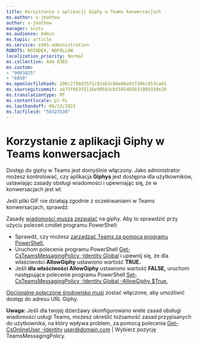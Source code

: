 ```yaml
---
title: Korzystanie z aplikacji Giphy w Teams konwersacjach
ms.author: v-jmathew
author: v-jmathew
manager: scotv
ms.audience: Admin
ms.topic: article
ms.service: o365-administration
ROBOTS: NOINDEX, NOFOLLOW
localization_priority: Normal
ms.collection: Adm_O365
ms.custom:
- "9003825"
- "6850"
ms.openlocfilehash: 296c2f80d35f1c93ab3c60e0be65fd96c953ca81
ms.sourcegitcommit: ab75f66355116e995b3cb5505465b31989339e28
ms.translationtype: MT
ms.contentlocale: pl-PL
ms.lasthandoff: 08/13/2021
ms.locfileid: "58323530"
---
```

# <a name="using-giphys-in-teams-conversations"></a>Korzystanie z aplikacji Giphy w Teams konwersacjach

Dostęp do giphy w Teams jest domyślnie włączony. Jako administrator możesz kontrolować, czy aplikacja **Giphys** jest dostępna dla użytkowników, ustawiając zasady obsługi wiadomości i upewniając się, że w konwersacjach jest [](https://docs.microsoft.com/microsoftteams/messaging-policies-in-teams#messaging-policy-settings) wł. 

Jeśli pliki GIF nie działają zgodnie z oczekiwaniami w Teams konwersacjach, sprawdź:

Zasady [wiadomości muszą zezwalać](https://docs.microsoft.com/microsoftteams/messaging-policies-in-teams) na giphy. Aby to sprawdzić przy użyciu poleceń cmdlet programu PowerShell:

- Sprawdź, czy możesz [zarządzać Teams za pomocą programu PowerShell.](https://docs.microsoft.com/microsoftteams/teams-powershell-overview?view=o365-worldwide#manage-teams-with-powershell)
- Uruchom polecenie programu PowerShell [Get-CsTeamsMessagingPolicy -Identity Global](https://docs.microsoft.com/powershell/module/skype/get-csteamsmessagingpolicy?view=skype-ps) i upewnij się, że dla właściwości **AllowGiphy** ustawiono wartość **TRUE.**
- Jeśli **dla właściwości AllowGiphy** ustawiono wartość **FALSE,** uruchom następujące polecenie programu PowerShell [Set-CsTeamsMessagingPolicy -Identity Global -AllowGiphy $True.](https://docs.microsoft.com/powershell/module/skype/set-csteamsmessagingpolicy?view=skype-ps)

[Opcjonalne połączone środowisko musi](https://docs.microsoft.com/deployoffice/privacy/optional-connected-experiences) zostać włączone, aby umożliwić dostęp do adresu URL Giphy.

**Uwaga:** Jeśli dla twojej dzierżawy skonfigurowano wiele zasad obsługi wiadomości usługi Teams, możesz określić tożsamość zasad przypisanych do użytkownika, na który wpływa problem, za pomocą polecenia [Get-CsOnlineUser -Identity](https://docs.microsoft.com/powershell/module/skype/get-csonlineuser?view=skype-ps) <user@domain.com> | Wybierz pozycję TeamsMessagingPolicy.

